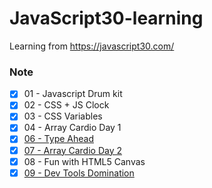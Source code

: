 # JavaScript30-learning
Learning from https://javascript30.com/



### Note

- [x] 01 - Javascript Drum kit
- [x] 02 - CSS + JS Clock
- [x] 03 - CSS Variables
- [x] 04 - Array Cardio Day 1
- [x] [06 - Type Ahead](https://github.com/Naraku777/JavaScript30-learning/tree/master/06%20-%20Type%20Ahead)
- [x] [07 - Array Cardio Day 2](https://github.com/Naraku777/JavaScript30-learning/tree/master/07%20-%20Array%20Cardio%20Day%202)
- [x] 08 - Fun with HTML5 Canvas
- [x] [09 - Dev Tools Domination](https://github.com/Naraku777/JavaScript30-learning/tree/master/09%20-%20Dev%20Tools%20Domination)
